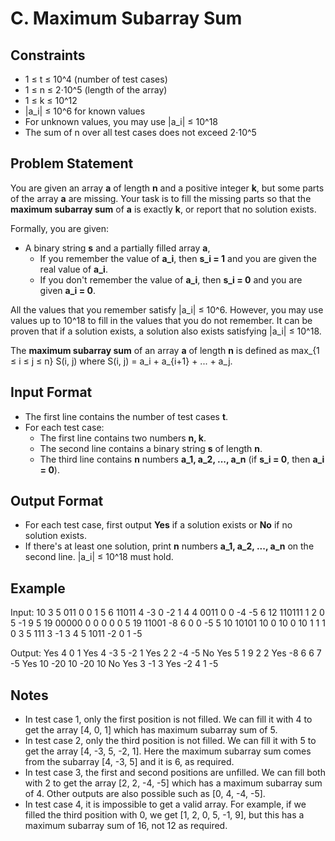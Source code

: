 # C. Maximum Subarray Sum

## Constraints
- 1 ≤ t ≤ 10^4 (number of test cases)
- 1 ≤ n ≤ 2⋅10^5 (length of the array)
- 1 ≤ k ≤ 10^12
- |a_i| ≤ 10^6 for known values
- For unknown values, you may use |a_i| ≤ 10^18
- The sum of n over all test cases does not exceed 2⋅10^5

## Problem Statement
You are given an array **a** of length **n** and a positive integer **k**, but some parts of the array **a** are missing. Your task is to fill the missing parts so that the **maximum subarray sum** of **a** is exactly **k**, or report that no solution exists.

Formally, you are given:
- A binary string **s** and a partially filled array **a**,
  - If you remember the value of **a_i**, then **s_i = 1** and you are given the real value of **a_i**.
  - If you don't remember the value of **a_i**, then **s_i = 0** and you are given **a_i = 0**.

All the values that you remember satisfy |a_i| ≤ 10^6. However, you may use values up to 10^18 to fill in the values that you do not remember. It can be proven that if a solution exists, a solution also exists satisfying |a_i| ≤ 10^18.

The **maximum subarray sum** of an array **a** of length **n** is defined as max_{1 ≤ i ≤ j ≤ n} S(i, j) where S(i, j) = a_i + a_{i+1} + ... + a_j.

## Input Format
- The first line contains the number of test cases **t**.
- For each test case:
  - The first line contains two numbers **n, k**.
  - The second line contains a binary string **s** of length **n**.
  - The third line contains **n** numbers **a_1, a_2, ..., a_n** (if **s_i = 0**, then **a_i = 0**).

## Output Format
- For each test case, first output **Yes** if a solution exists or **No** if no solution exists.
- If there's at least one solution, print **n** numbers **a_1, a_2, ..., a_n** on the second line. |a_i| ≤ 10^18 must hold.

## Example

Input:
10
3 5
011
0 0 1
5 6
11011
4 -3 0 -2 1
4 4
0011
0 0 -4 -5
6 12
110111
1 2 0 5 -1 9
5 19
00000
0 0 0 0 0
5 19
11001
-8 6 0 0 -5
5 10
10101
10 0 10 0 10
1 1
1
0
3 5
111
3 -1 3
4 5
1011
-2 0 1 -5

Output:
Yes
4 0 1
Yes
4 -3 5 -2 1
Yes
2 2 -4 -5
No
Yes
5 1 9 2 2
Yes
-8 6 6 7 -5
Yes
10 -20 10 -20 10
No
Yes
3 -1 3
Yes
-2 4 1 -5

## Notes

- In test case 1, only the first position is not filled. We can fill it with 4 to get the array [4, 0, 1] which has maximum subarray sum of 5.
- In test case 2, only the third position is not filled. We can fill it with 5 to get the array [4, -3, 5, -2, 1]. Here the maximum subarray sum comes from the subarray [4, -3, 5] and it is 6, as required.
- In test case 3, the first and second positions are unfilled. We can fill both with 2 to get the array [2, 2, -4, -5] which has a maximum subarray sum of 4. Other outputs are also possible such as [0, 4, -4, -5].
- In test case 4, it is impossible to get a valid array. For example, if we filled the third position with 0, we get [1, 2, 0, 5, -1, 9], but this has a maximum subarray sum of 16, not 12 as required.

